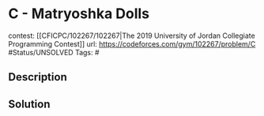 # C - Matryoshka Dolls

contest: [[CFICPC/102267/102267|The 2019 University of Jordan Collegiate Programming Contest]]
url: https://codeforces.com/gym/102267/problem/C
#Status/UNSOLVED
Tags: #

## Description

## Solution

